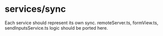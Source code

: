 # services/sync

Each service should represent its own sync. 
remoteServer.ts, formView.ts, sendInputsService.ts logic should be ported here.
